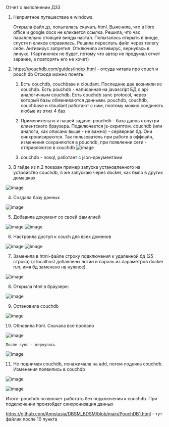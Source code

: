Отчет о выполнении ДЗ3
1. Неприятное путешествие в windows.
   
   Открыла файл дз, попыталась скачать html. Выяснила, что в libre office и google docs не кликается ссылка. Решила, что час параллельно стоящей винды настал. Попыталась открыть в винде, спустя n кликов справилась. Решила переслать файл через телегу себе. Антивирус запретил. Отключила антивирус, вернулась в линукс. (Картиночек не будет, потому что автор не продумал отчет заранее, а повторять его не хочет)
2. https://pouchdb.com/guides/index.html - отсуда читала про couch и pouch db
   Отсюда можно понять:
   1. Есть couchdb, couchbase и cloudant. Последние две возникли из couchdb. Есть pouchdb - написанная на javascript БД c api аналогичным couchdb. Есть couchdb sync protocol, через который базы обмениваются данными. pouchdb, couchdb, couchbase и cloudant работают с ним, поэтому можно соединять любые из этих 4 баз
  
   2. Применительно к нашей задаче: pouchdb - база данных внутри клиентского браузера. Подключается js-скриптом. couchdb (или аналоги, как описано выше - не важно) - серверная бд. Они синхронизируются. Так пользователь при работе в оффлайн, изменения сохраняются в pouchdb, при появлении сети - отправляются в couchdb
![image](https://github.com/Annstasia/DBSM_BDSM/assets/45208486/53692820-f5cc-422b-8af0-3add9b792c1b)

    3. couchdb - nosql, работает с json-документами

3. В гайде из п.2 показан пример запуска установленного на устройство couchdb, я же запускаю через docker, как было в других домашках
   
![image](https://github.com/Annstasia/DBSM_BDSM/assets/45208486/3224ffb9-b484-4c1e-a2c0-1095a35bd1ee)

4. Создала базу данных 

![image](https://github.com/Annstasia/DBSM_BDSM/assets/45208486/be4ca3c7-ab46-4432-ab22-c84d6e3a48be)
   
5. Добавила документ со своей фамилией
   
![image](https://github.com/Annstasia/DBSM_BDSM/assets/45208486/4b75ba71-c89d-43b9-a0c6-d05effdfac78)
![image](https://github.com/Annstasia/DBSM_BDSM/assets/45208486/e1e579e9-d39e-4956-9e20-e960c7c88b44)

6. Настроила доступ к couch для всех доменов
 
![image](https://github.com/Annstasia/DBSM_BDSM/assets/45208486/922f2900-94af-468c-8b48-001263bd8478)
![image](https://github.com/Annstasia/DBSM_BDSM/assets/45208486/7af2e0a5-d105-46f8-afa4-db2b91543363)

7. Заменила в html-файле строку подключения к удаленной бд (25 строка) (к localhost добавлены логин и пароль из параметров docker run, имя бд заменено на нужное)

![image](https://github.com/Annstasia/DBSM_BDSM/assets/45208486/1e381769-f473-4183-b9cf-2e3410183f40)

8. Открыла html в браузере:
    
![image](https://github.com/Annstasia/DBSM_BDSM/assets/45208486/451946b4-6d79-4590-b730-4805f1c36b96)

9. Остановила couchdb

![image](https://github.com/Annstasia/DBSM_BDSM/assets/45208486/603de8f4-7ae7-47c7-91d8-9c257a2620ff)

10. Обновила html. Сначала все пропало

![image](https://github.com/Annstasia/DBSM_BDSM/assets/45208486/5de7d8b9-b102-40ab-8f54-4cc9cdc1542a)
    
    После sync - вернулось
    
![image](https://github.com/Annstasia/DBSM_BDSM/assets/45208486/0675358b-5484-484e-9a61-309395377c81)

11. Не поднимая couchdb, понажимала на add, потом подняла couchdb. Изменения появились в couchdb
    
![image](https://github.com/Annstasia/DBSM_BDSM/assets/45208486/61c6d728-c4d1-4ddd-aa29-e40187609054)

![image](https://github.com/Annstasia/DBSM_BDSM/assets/45208486/9875a119-0378-44fc-95d5-13464c306ab6)


Итого: pouchdb позволяет работать без подключения к couchdb. При подключении произойдет синхронизация данных

https://github.com/Annstasia/DBSM_BDSM/blob/main/PouchDB1.html - тут файлик после 10 пункта

